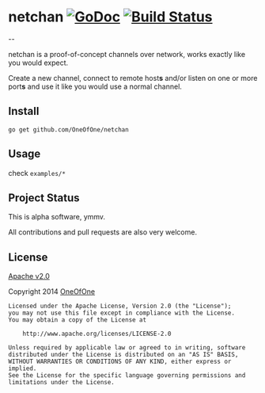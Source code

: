# netchan [![GoDoc](http://godoc.org/github.com/OneOfOne/netchan?status.svg)](http://godoc.org/github.com/OneOfOne/netchan) [![Build Status](https://travis-ci.org/OneOfOne/netchan.svg?branch=master)](https://travis-ci.org/OneOfOne/netchan)
--

netchan is a proof-of-concept channels over network, works exactly like you would expect.

Create a new channel, connect to remote host<strong>s</strong> and/or listen on one or more port<strong>s</strong> and use it like you would use a normal channel.

## Install

	go get github.com/OneOfOne/netchan

## Usage

check `examples/*`

## Project Status
This is alpha software, ymmv.

All contributions and pull requests are also very welcome.

## License

[Apache v2.0](http://opensource.org/licenses/Apache-2.0)

Copyright 2014 [OneOfOne](https://github.com/OneOfOne/)

	Licensed under the Apache License, Version 2.0 (the "License");
	you may not use this file except in compliance with the License.
	You may obtain a copy of the License at

		http://www.apache.org/licenses/LICENSE-2.0

	Unless required by applicable law or agreed to in writing, software
	distributed under the License is distributed on an "AS IS" BASIS,
	WITHOUT WARRANTIES OR CONDITIONS OF ANY KIND, either express or implied.
	See the License for the specific language governing permissions and
	limitations under the License.
